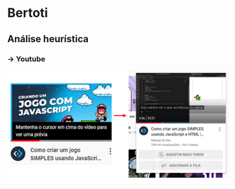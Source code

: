# Bertoti

## Análise heurística
### -> Youtube

![](https://github.com/fabiaalv3s/Bertoti/blob/main/IHC/imagens/Screenshot_1.png)
